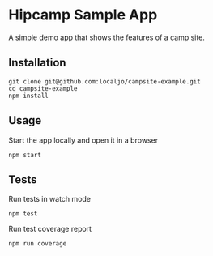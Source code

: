 # Hipcamp Sample App

A simple demo app that shows the features of a camp site.

## Installation

```
git clone git@github.com:localjo/campsite-example.git
cd campsite-example
npm install
```

## Usage

Start the app locally and open it in a browser
```
npm start
```

## Tests

Run tests in watch mode
```
npm test
```

Run test coverage report
```
npm run coverage
```
